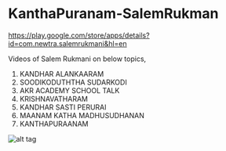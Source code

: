 # KanthaPuranam-SalemRukman

https://play.google.com/store/apps/details?id=com.newtra.salemrukmani&hl=en

Videos of Salem Rukmani on below topics,
1) KANDHAR ALANKAARAM
2) SOODIKODUTHTHA SUDARKODI
3) AKR ACADEMY SCHOOL TALK
4) KRISHNAVATHARAM
5) KANDHAR SASTI PERURAI
6) MAANAM KATHA MADHUSUDHANAN
7) KANTHAPURAANAM


![alt tag](https://lh3.googleusercontent.com/sgKsCkzzgswPolpwWOCx1Nl1d1c3SP9nGxCXHOGZVbO-7XD3ZMZOOJxfslPY-rSQuQ=h900-rw)

